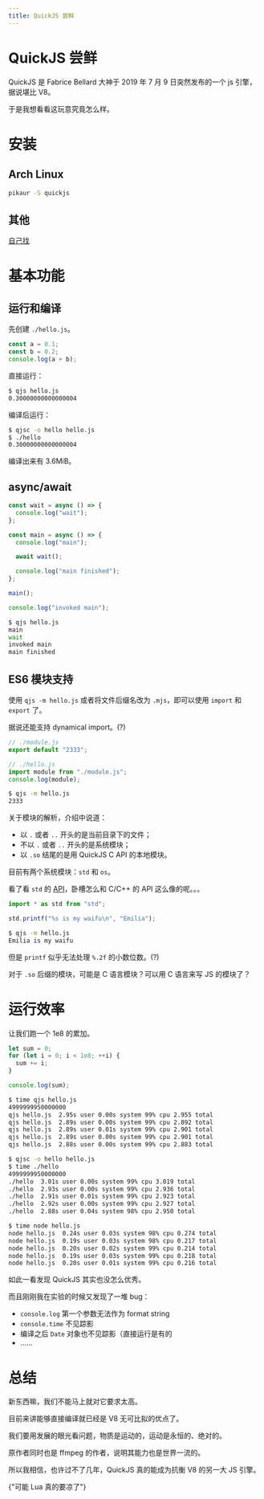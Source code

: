```yaml
---
title: QuickJS 尝鲜
---
```


# QuickJS 尝鲜

<script setup>
import VueMetadata from "@/components/metadata/Metadata.vue"
</script>

<vue-metadata author="swwind" time="2019-7-17" tags="javascript,quickjs">
</vue-metadata>

QuickJS 是 Fabrice Bellard 大神于 2019 年 7 月 9 日突然发布的一个 js 引擎，据说堪比 V8。

于是我想看看这玩意究竟怎么样。

# 安装

## Arch Linux

```bash
pikaur -S quickjs
```

## 其他

[自己找](https://bellard.org/quickjs/)

# 基本功能

## 运行和编译

先创建 `./hello.js`。

```js
const a = 0.1;
const b = 0.2;
console.log(a + b);
```

直接运行：

```bash
$ qjs hello.js
0.30000000000000004
```

编译后运行：

```bash
$ qjsc -o hello hello.js
$ ./hello
0.30000000000000004
```

编译出来有 3.6MiB。

## async/await

```js
const wait = async () => {
  console.log("wait");
};

const main = async () => {
  console.log("main");

  await wait();

  console.log("main finished");
};

main();

console.log("invoked main");
```

```bash
$ qjs hello.js
main
wait
invoked main
main finished
```

## ES6 模块支持

使用 `qjs -m hello.js` 或者将文件后缀名改为 `.mjs`，即可以使用 `import` 和 `export` 了。

据说还能支持 dynamical import。(?)

```js
// ./module.js
export default "2333";
```

```js
// ./hello.js
import module from "./module.js";
console.log(module);
```

```bash
$ qjs -m hello.js
2333
```

关于模块的解析，介绍中说道：

- 以 `.` 或者 `..` 开头的是当前目录下的文件；
- 不以 `.` 或者 `..` 开头的是系统模块；
- 以 `.so` 结尾的是用 QuickJS C API 的本地模块。

目前有两个系统模块：`std` 和 `os`。

看了看 `std` 的 [API](https://bellard.org/quickjs/quickjs.html#std-module)，卧槽怎么和 C/C++ 的 API 这么像的呢。。。

```js
import * as std from "std";

std.printf("%s is my waifu\n", "Emilia");
```

```bash
$ qjs -m hello.js
Emilia is my waifu
```

但是 `printf` 似乎无法处理 `%.2f` 的小数位数。(?)

对于 `.so` 后缀的模块，可能是 C 语言模块？可以用 C 语言来写 JS 的模块了？

# 运行效率

让我们跑一个 1e8 的累加。

```js
let sum = 0;
for (let i = 0; i < 1e8; ++i) {
  sum += i;
}

console.log(sum);
```

```bash
$ time qjs hello.js
4999999950000000
qjs hello.js  2.95s user 0.00s system 99% cpu 2.955 total
qjs hello.js  2.89s user 0.00s system 99% cpu 2.892 total
qjs hello.js  2.89s user 0.01s system 99% cpu 2.901 total
qjs hello.js  2.89s user 0.00s system 99% cpu 2.901 total
qjs hello.js  2.88s user 0.00s system 99% cpu 2.883 total

$ qjsc -o hello hello.js
$ time ./hello
4999999950000000
./hello  3.01s user 0.00s system 99% cpu 3.019 total
./hello  2.93s user 0.00s system 99% cpu 2.936 total
./hello  2.91s user 0.01s system 99% cpu 2.923 total
./hello  2.92s user 0.00s system 99% cpu 2.927 total
./hello  2.88s user 0.04s system 98% cpu 2.950 total

$ time node hello.js
node hello.js  0.24s user 0.03s system 98% cpu 0.274 total
node hello.js  0.19s user 0.03s system 98% cpu 0.217 total
node hello.js  0.20s user 0.02s system 99% cpu 0.214 total
node hello.js  0.19s user 0.03s system 99% cpu 0.218 total
node hello.js  0.20s user 0.01s system 99% cpu 0.216 total
```

如此一看发现 QuickJS 其实也没怎么优秀。

而且刚刚我在实验的时候又发现了一堆 bug：

- `console.log` 第一个参数无法作为 format string
- `console.time` 不见踪影
- 编译之后 `Date` 对象也不见踪影（直接运行是有的
- ......

# 总结

新东西嘛，我们不能马上就对它要求太高。

目前来讲能够直接编译就已经是 V8 无可比拟的优点了。

我们要用发展的眼光看问题，物质是运动的，运动是永恒的、绝对的。

原作者同时也是 ffmpeg 的作者，说明其能力也是世界一流的。

所以我相信，也许过不了几年，QuickJS 真的能成为抗衡 V8 的另一大 JS 引擎。

<p>
  <span class="truth" title="你知道的太多了">
    {"可能 Lua 真的要凉了"}
  </span>
</p>
